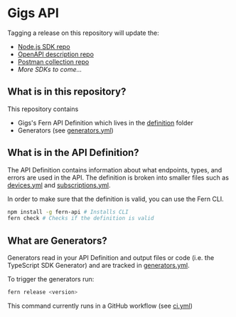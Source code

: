 # Gigs API

Tagging a release on this repository will update the:

- [Node.js SDK repo](https://github.com/fern-gigs/gigs-node)
- [OpenAPI description repo](https://github.com/fern-gigs/gigs-openapi)
- [Postman collection repo](https://github.com/fern-gigs/gigs-postman)
- _More SDKs to come..._

## What is in this repository?

This repository contains

- Gigs's Fern API Definition which lives in the [definition](./fern/api/definition/) folder
- Generators (see [generators.yml](./fern/api/generators.yml))

## What is in the API Definition?

The API Definition contains information about what endpoints, types, and errors are used in the API. The definition is broken into smaller files such as [devices.yml](fern/api/definition/devices.yml) and [subscriptions.yml](fern/api/definition/subscriptions.yml).

In order to make sure that the definition is valid, you can use the Fern CLI.

```bash
npm install -g fern-api # Installs CLI
fern check # Checks if the definition is valid
```

## What are Generators?

Generators read in your API Definition and output files or code (i.e. the TypeScript SDK Generator) and are tracked in [generators.yml](./fern/api/generators.yml).

To trigger the generators run:

```bash
fern release <version>
```

This command currently runs in a GitHub workflow (see [ci.yml](.github/workflows/ci.yml#L32))
